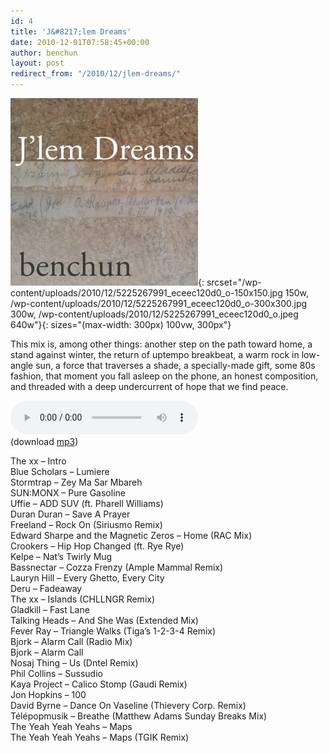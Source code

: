 ```yaml
---
id: 4
title: 'J&#8217;lem Dreams'
date: 2010-12-01T07:58:45+00:00
author: benchun
layout: post
redirect_from: "/2010/12/jlem-dreams/"
---
```

![J'lem Dreams](/wp-content/uploads/2010/12/5225267991_eceec120d0_o-300x300.jpg){: srcset="/wp-content/uploads/2010/12/5225267991_eceec120d0_o-150x150.jpg 150w, /wp-content/uploads/2010/12/5225267991_eceec120d0_o-300x300.jpg 300w, /wp-content/uploads/2010/12/5225267991_eceec120d0_o.jpeg 640w"}{: sizes="(max-width: 300px) 100vw, 300px"}

This mix is, among other things: another step on the path toward home, a stand against winter, the return of uptempo breakbeat, a warm rock in low-angle sun, a force that traverses a shade, a specially-made gift, some 80s fashion, that moment you fall asleep on the phone, an honest composition, and threaded with a deep undercurrent of hope that we find peace.

<audio src="http://mp3.benchun.net/benchun-jlem-dreams.mp3" preload="auto" controls></audio>  
(download [mp3](http://mp3.benchun.net/benchun-jlem-dreams.mp3))

The xx – Intro  
Blue Scholars – Lumiere  
Stormtrap – Zey Ma Sar Mbareh  
SUN:MONX – Pure Gasoline  
Uffie – ADD SUV (ft. Pharell Williams)  
Duran Duran – Save A Prayer  
Freeland – Rock On (Siriusmo Remix)  
Edward Sharpe and the Magnetic Zeros – Home (RAC Mix)  
Crookers – Hip Hop Changed (ft. Rye Rye)  
Kelpe – Nat’s Twirly Mug  
Bassnectar – Cozza Frenzy (Ample Mammal Remix)  
Lauryn Hill – Every Ghetto, Every City  
Deru – Fadeaway  
The xx – Islands (CHLLNGR Remix)  
Gladkill – Fast Lane  
Talking Heads – And She Was (Extended Mix)  
Fever Ray – Triangle Walks (Tiga’s 1-2-3-4 Remix)  
Bjork – Alarm Call (Radio Mix)  
Bjork – Alarm Call  
Nosaj Thing – Us (Dntel Remix)  
Phil Collins – Sussudio  
Kaya Project – Calico Stomp (Gaudi Remix)  
Jon Hopkins – 100  
David Byrne &#8211; Dance On Vaseline (Thievery Corp. Remix)  
Télépopmusik – Breathe (Matthew Adams Sunday Breaks Mix)  
The Yeah Yeah Yeahs – Maps  
The Yeah Yeah Yeahs – Maps (TGIK Remix)
